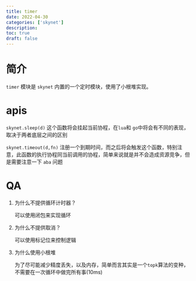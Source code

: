 ```yaml
---
title: timer
date: 2022-04-30
categories: ['skynet']
description: 
toc: true
draft: false
---
```



# 简介

`timer` 模块是 `skynet` 内置的一个定时模块，使用了小根堆实现。

# apis

`skynet.sleep(d)` 这个函数将会挂起当前协程，在`lua`和 `go`中将会有不同的表现，取决于两者底层之间的区别

`skynet.timeout(d,fn)` 注册一个到期时间，而之后将会触发这个函数，特别注意，此函数的执行协程同当前调用的协程，简单来说就是并不会造成资源竞争，但是需要注意一下 `aba` 问题


# QA

1. 为什么不提供循环计时器？

    可以使用闭包来实现循环

2. 为什么不提供取消？

    可以使用标记位来控制逻辑

3. 为什么使用小根堆

    为了尽可能减少精度丢失，以及内存，简单而言其实是一个`topk`算法的变种，不需要在一次循环中做完所有事(10ms)